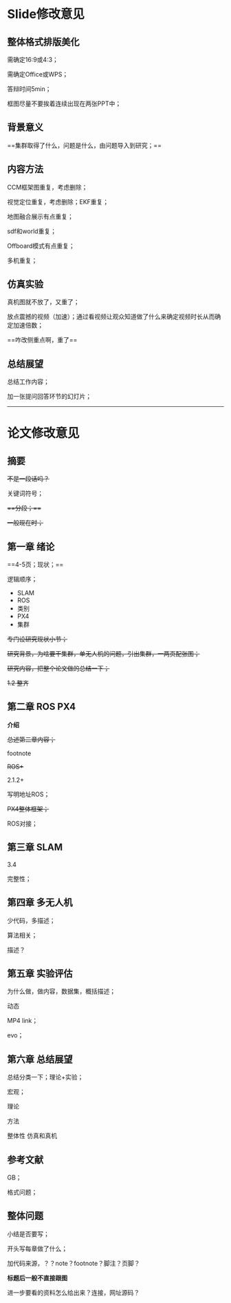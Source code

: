 # Slide修改意见

## 整体格式排版美化

需确定16:9或4:3；

需确定Office或WPS；

答辩时间5min；

框图尽量不要挨着连续出现在两张PPT中；

## 背景意义

==集群取得了什么，问题是什么，由问题导入到研究；==

## 内容方法

CCM框架图重复，考虑删除；

视觉定位重复，考虑删除；EKF重复；

地图融合展示有点重复；

sdf和world重复；

Offboard模式有点重复；

多机重复；

## 仿真实验

真机图就不放了，又重了；

放点震撼的视频（加速）；通过看视频让观众知道做了什么来确定视频时长从而确定加速倍数；

==咋改侧重点啊，重了==

## 总结展望

总结工作内容；

加一张提问回答环节的幻灯片；



---

# 论文修改意见

## 摘要

~~不是一段话吗？~~

关键词符号；

~~==分段；==~~

~~一般现在时；~~

## 第一章 绪论

==4-5页；现状；==

逻辑顺序；

* SLAM
* ROS
* 类别
* PX4
* 集群

~~专门设研究现状小节；~~

~~研究背景，为啥要干集群，单无人机的问题，引出集群，一两页配张图；~~

~~研究内容，把整个论文做的总结一下；~~

~~1.2 整齐~~

## 第二章 ROS PX4

**介绍**

~~总述第二章内容；~~

footnote

~~ROS+~~

2.1.2+

写明地址ROS；

~~PX4整体框架；~~

ROS对接；

## 第三章 SLAM

3.4

完整性；

## 第四章 多无人机

少代码，多描述；

算法相关；

描述？

## 第五章 实验评估

为什么做，做内容，数据集，概括描述；

动态

MP4 link；

evo；

## 第六章 总结展望

总结分类一下；理论+实验；

宏观；

理论

方法

整体性 仿真和真机

## 参考文献

GB；

格式问题；

## 整体问题

小结是否要写；

开头写每章做了什么；

加代码来源，？？note？footnote？脚注？页脚？

**标题后一般不直接跟图**

进一步要看的资料怎么给出来？连接，网址源码？